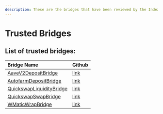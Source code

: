 ```yaml
---
description: These are the bridges that have been reviewed by the IndexPool team.
---
```


# Trusted Bridges

## List of trusted bridges:

| Bridge Name | Github |
| :--- | :--- |
| [AaveV2DepositBridge](https://docs.indexpool.org/developer/bridges/trusted-bridges/aave-v2-deposit-bridge) | [link](https://github.com/indexpool/indexpool-contracts/blob/main/contracts/bridges/trusted/AaveV2DepositBridge/AaveV2DepositBridge.sol) |
| [AutofarmDepositBridge](https://docs.indexpool.org/developer/bridges/trusted-bridges/autofarm-deposit-bridge) | [link](https://github.com/indexpool/indexpool-contracts/blob/main/contracts/bridges/trusted/AutofarmDepositBridge/AutofarmDepositBridge.sol) |
| [QuickswapLiquidityBridge](https://docs.indexpool.org/developer/bridges/trusted-bridges/quickswap-liquidity-bridge) | [link](https://github.com/indexpool/indexpool-contracts/blob/main/contracts/bridges/trusted/QuickswapLiquidityBridge/QuickswapLiquidityBridge.sol) |
| [QuickswapSwapBridge](https://docs.indexpool.org/developer/bridges/trusted-bridges/quickswap-swap-bridge) | [link](https://github.com/indexpool/indexpool-contracts/blob/main/contracts/bridges/trusted/QuickswapSwapBridge/QuickswapSwapBridge.sol) |
| [WMaticWrapBridge](https://docs.indexpool.org/developer/bridges/trusted-bridges/wmaticwrapbridge) | [link](https://github.com/indexpool/indexpool-contracts/blob/main/contracts/bridges/trusted/WMaticWrapBridge/WMaticWrapBridge.sol) |



